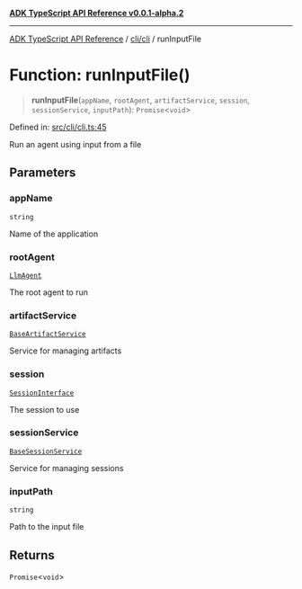 [**ADK TypeScript API Reference v0.0.1-alpha.2**](../../../README.md)

***

[ADK TypeScript API Reference](../../../modules.md) / [cli/cli](../README.md) / runInputFile

# Function: runInputFile()

> **runInputFile**(`appName`, `rootAgent`, `artifactService`, `session`, `sessionService`, `inputPath`): `Promise`\<`void`\>

Defined in: [src/cli/cli.ts:45](https://github.com/njraladdin/adk-typescript/blob/main/src/cli/cli.ts#L45)

Run an agent using input from a file

## Parameters

### appName

`string`

Name of the application

### rootAgent

[`LlmAgent`](../../../agents/LlmAgent/classes/LlmAgent.md)

The root agent to run

### artifactService

[`BaseArtifactService`](../../../artifacts/BaseArtifactService/interfaces/BaseArtifactService.md)

Service for managing artifacts

### session

[`SessionInterface`](../../../sessions/types/interfaces/SessionInterface.md)

The session to use

### sessionService

[`BaseSessionService`](../../../sessions/BaseSessionService/classes/BaseSessionService.md)

Service for managing sessions

### inputPath

`string`

Path to the input file

## Returns

`Promise`\<`void`\>
